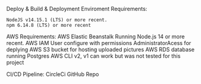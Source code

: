Deploy & Build & Deployment Enviroment Requirements:

    NodeJS v14.15.1 (LTS) or more recent.
    npm 6.14.8 (LTS) or more recent

AWS Requirements:
AWS Elastic Beanstalk Running Node.js 14 or more recent.
AWS IAM User configure with permissions AdministratorAcess for deplying
AWS S3 bucket for hosting uploaded pictures
AWS RDS database running Postgres
AWS CLI v2, v1 can work but was not tested for this project

CI/CD Pipeline:
CircleCi
GitHub Repo
